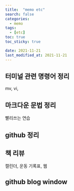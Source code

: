 ```yaml
---
title:  "memo etc"
search: false
categories: 
  - memo
tags:
  - [etc]
toc: true
toc_sticky: true

date: 2021-11-21
last_modified_at: 2021-11-21
---
```



## 터미널 관련 명령어 정리

mv, vi, 

## 마크다운 문법 정리 

빨리쓰는 연습

## github 정리 

## 책 리뷰

캘린더, 운동 기록표, 웹 

## github blog window
